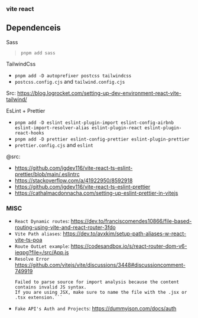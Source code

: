 ### vite react 


## Dependenceis 

Sass 
> `pnpm add sass`

TailwindCss 
  - `pnpm add -D autoprefixer postcss tailwindcss`
  - `postcss.config.cjs` and `tailwind.config.cjs`

Src: https://blog.logrocket.com/setting-up-dev-environment-react-vite-tailwind/


EsLint + Prettier
  - `pnpm add -D eslint eslint-plugin-import eslint-config-airbnb eslint-import-resolver-alias eslint-plugin-react eslint-plugin-react-hooks`
  - `pnpm add -D prettier eslint-config-prettier eslint-plugin-prettier`
  - `prettier.config.cjs` and `eslint`

@src: 
  - https://github.com/igdev116/vite-react-ts-eslint-prettier/blob/main/.eslintrc
  - https://stackoverflow.com/a/41922950/8592918
  - https://github.com/igdev116/vite-react-ts-eslint-prettier
  - https://cathalmacdonnacha.com/setting-up-eslint-prettier-in-vitejs

### MISC
  - `React Dynamic routes`: https://dev.to/franciscomendes10866/file-based-routing-using-vite-and-react-router-3fdo
  - `Vite Path aliases`: https://dev.to/avxkim/setup-path-aliases-w-react-vite-ts-poa
  - `Route OutLet example`: https://codesandbox.io/s/react-router-dom-v6-ieqpg?file=/src/App.js
  - `Resolve Error` https://github.com/vitejs/vite/discussions/3448#discussioncomment-749919
    ```[plugin:vite:import-analysis]
    Failed to parse source for import analysis because the content contains invalid JS syntax.
    If you are using JSX, make sure to name the file with the .jsx or .tsx extension.```
  - `Fake API's Auth and Projects`: https://dummyjson.com/docs/auth
